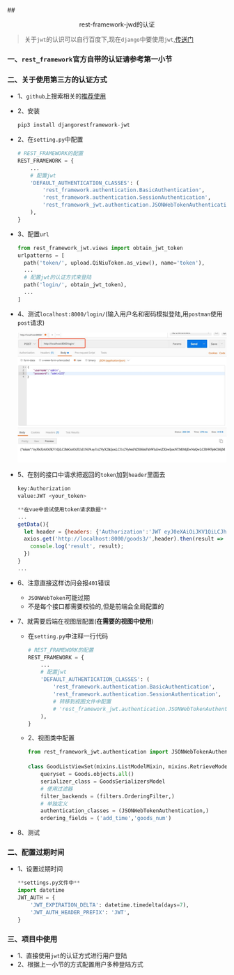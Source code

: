 ##<center>rest-framework-jwd的认证</center>

>关于`jwt`的认识可以自行百度下,现在`django`中要使用`jwt`,[传送门](https://github.com/GetBlimp/django-rest-framework-jwt)

### 一、`rest_framework`官方自带的认证请参考第一小节

### 二、关于使用第三方的认证方式
* 1、`github`上搜索相关的[推荐使用](https://github.com/GetBlimp/django-rest-framework-jwt)

* 2、安装

    ```python
    pip3 install djangorestframework-jwt
    ```

* 2、在`setting.py`中配置

    ```python
    # REST_FRAMEWORK的配置
    REST_FRAMEWORK = {
        ...
        # 配置jwt
        'DEFAULT_AUTHENTICATION_CLASSES': (
            'rest_framework.authentication.BasicAuthentication',
            'rest_framework.authentication.SessionAuthentication',
            'rest_framework_jwt.authentication.JSONWebTokenAuthentication'
        ),
    }
    ```

* 3、配置`url`

    ```python
    from rest_framework_jwt.views import obtain_jwt_token
    urlpatterns = [
      path('token/', upload.QiNiuToken.as_view(), name='token'),
      ...
      # 配置jwt的认证方式来登陆
      path('login/', obtain_jwt_token),
      ...
    ]
    ```

* 4、测试`localhost:8000/login/`(输入用户名和密码模拟登陆,用`postman`使用`post`请求)

  ![模拟登陆](./source/images/登陆.jpg)

* 5、在别的接口中请求把返回的`token`加到`header`里面去

    ```python
    key:Authorization
    value:JWT <your_token>
    ```
    ```javascript
    **在vue中尝试使用token请求数据**
    ...
    getData(){
      let header = {headers: {'Authorization':'JWT eyJ0eXAiOiJKV1QiLCJhbGciOiJIUzI1NiJ9.eyJ1c2VyX2lkIjoxLCJ1c2VybmFtZSI6ImFkbWluIiwiZXhwIjoxNTE0MDI3MTg2LCJlbWFpbCI6IjMzMjkwNDIzNEBxcS5jb20ifQ.3u1j15ce5gZ_tUxjGHiL4XuY7CdG_i_EeFuQVhMiXKA'}};
      axios.get('http://localhost:8000/goods3/',header).then(result => {
        console.log('result', result);
      })
    }
    ...
    ```

* 6、注意直接这样访问会报`401`错误
    * `JSONWebToken`可能过期
    * 不是每个接口都需要校验的,但是前端会全局配置的

* 7、就需要后端在视图层配置(**在需要的视图中使用**)
    *  在`setting.py`中注释一行代码

        ```python
        # REST_FRAMEWORK的配置
        REST_FRAMEWORK = {
            ...
            # 配置jwt
            'DEFAULT_AUTHENTICATION_CLASSES': (
                'rest_framework.authentication.BasicAuthentication',
                'rest_framework.authentication.SessionAuthentication',
                # 转移到视图文件中配置
                # 'rest_framework_jwt.authentication.JSONWebTokenAuthentication'
            ),
        }
        ```

    * 2、视图类中配置

        ```python
        from rest_framework_jwt.authentication import JSONWebTokenAuthentication

        class GoodListViewSet(mixins.ListModelMixin, mixins.RetrieveModelMixin, viewsets.GenericViewSet):
            queryset = Goods.objects.all()
            serializer_class = GoodsSerializersModel
            # 使用过滤器
            filter_backends = (filters.OrderingFilter,)
            # 单独定义
            authentication_classes = (JSONWebTokenAuthentication,)
            ordering_fields = ('add_time','goods_num')
        ```

* 8、测试


### 二、配置过期时间

* 1、设置过期时间

    ```python
    **settings.py文件中**
    import datetime
    JWT_AUTH = {
        'JWT_EXPIRATION_DELTA': datetime.timedelta(days=7),
        'JWT_AUTH_HEADER_PREFIX': 'JWT',
    }
    ```

### 三、项目中使用

* 1、直接使用`jwt`的认证方式进行用户登陆
* 2、根据上一小节的方式配置用户多种登陆方式
